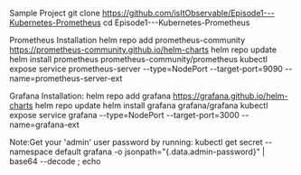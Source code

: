 Sample Project
git clone https://github.com/isItObservable/Episode1---Kubernetes-Prometheus
cd Episode1---Kubernetes-Prometheus

Prometheus Installation
helm repo add prometheus-community https://prometheus-community.github.io/helm-charts
helm repo update
helm install prometheus prometheus-community/prometheus
kubectl expose service prometheus-server --type=NodePort --target-port=9090 --name=prometheus-server-ext

Grafana Installation:
helm repo add grafana https://grafana.github.io/helm-charts 
helm repo update
helm install grafana grafana/grafana
kubectl expose service grafana --type=NodePort --target-port=3000 --name=grafana-ext

Note:Get your 'admin' user password by running:
   kubectl get secret --namespace default grafana -o jsonpath="{.data.admin-password}" | base64 --decode ; echo
